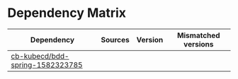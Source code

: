 # Dependency Matrix

Dependency | Sources | Version | Mismatched versions
---------- | ------- | ------- | -------------------
[cb-kubecd/bdd-spring-1582323785](https://github.com/cb-kubecd/bdd-spring-1582323785.git) |  | []() | 
